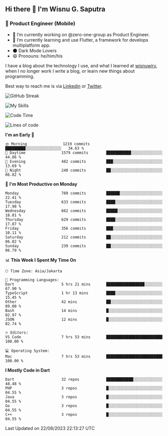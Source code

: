 ## Hi there 👋 I'm Wisnu G. Saputra

### :mobile_phone_off: Product Engineer (Mobile)

- 🔭 I’m currently working on @zero-one-group as Product Engineer.
- 🌱 I’m currently learning and use Flutter, a framework for develops multiplatform app.
- 🌑 Dark Mode Lovers
- 😄 Pronouns: he/him/his

I have a blog about the technology I use, and what I learned at [wisnuwiry](https://wisnuwiry.space/), when I no longer work I write a blog, or learn new things about programming.

Best way to reach me is via [Linkedin](https://www.linkedin.com/in/wisnu-saputra/) or [Twitter](https://twitter.com/wisnuwiry).

![GitHub Streak](https://streak-stats.demolab.com?user=wisnuwiry&theme=dark&hide_border=true)

![My Skills](https://skillicons.dev/icons?i=dart,flutter,kotlin,swift,go,js,css,neovim,git,linux&perline=5)

<!--START_SECTION:waka-->
![Code Time](http://img.shields.io/badge/Code%20Time-666%20hrs%2052%20mins-blue)

![Lines of code](https://img.shields.io/badge/From%20Hello%20World%20I%27ve%20Written-4.7%20million%20lines%20of%20code-blue)

**I'm an Early 🐤** 

```text
🌞 Morning                1219 commits        █████████░░░░░░░░░░░░░░░░   34.63 % 
🌆 Daytime                1579 commits        ███████████░░░░░░░░░░░░░░   44.86 % 
🌃 Evening                482 commits         ███░░░░░░░░░░░░░░░░░░░░░░   13.69 % 
🌙 Night                  240 commits         ██░░░░░░░░░░░░░░░░░░░░░░░   06.82 % 
```
📅 **I'm Most Productive on Monday** 

```text
Monday                   789 commits         ██████░░░░░░░░░░░░░░░░░░░   22.41 % 
Tuesday                  633 commits         ████░░░░░░░░░░░░░░░░░░░░░   17.98 % 
Wednesday                662 commits         █████░░░░░░░░░░░░░░░░░░░░   18.81 % 
Thursday                 629 commits         ████░░░░░░░░░░░░░░░░░░░░░   17.87 % 
Friday                   356 commits         ███░░░░░░░░░░░░░░░░░░░░░░   10.11 % 
Saturday                 212 commits         ██░░░░░░░░░░░░░░░░░░░░░░░   06.02 % 
Sunday                   239 commits         ██░░░░░░░░░░░░░░░░░░░░░░░   06.79 % 
```


📊 **This Week I Spent My Time On** 

```text
🕑︎ Time Zone: Asia/Jakarta

💬 Programming Languages: 
Dart                     5 hrs 21 mins       █████████████████░░░░░░░░   67.90 % 
TypeScript               1 hr 13 mins        ████░░░░░░░░░░░░░░░░░░░░░   15.45 % 
Other                    42 mins             ██░░░░░░░░░░░░░░░░░░░░░░░   09.00 % 
Bash                     14 mins             █░░░░░░░░░░░░░░░░░░░░░░░░   02.97 % 
JSON                     12 mins             █░░░░░░░░░░░░░░░░░░░░░░░░   02.74 % 

🔥 Editors: 
VS Code                  7 hrs 53 mins       █████████████████████████   100.00 % 

💻 Operating System: 
Mac                      7 hrs 53 mins       █████████████████████████   100.00 % 
```

**I Mostly Code in Dart** 

```text
Dart                     32 repos            ████████████░░░░░░░░░░░░░   48.48 % 
PHP                      3 repos             █░░░░░░░░░░░░░░░░░░░░░░░░   04.55 % 
Java                     3 repos             █░░░░░░░░░░░░░░░░░░░░░░░░   04.55 % 
Go                       3 repos             █░░░░░░░░░░░░░░░░░░░░░░░░   04.55 % 
C++                      3 repos             █░░░░░░░░░░░░░░░░░░░░░░░░   04.55 % 
```




 Last Updated on 22/08/2023 22:13:27 UTC
<!--END_SECTION:waka-->
